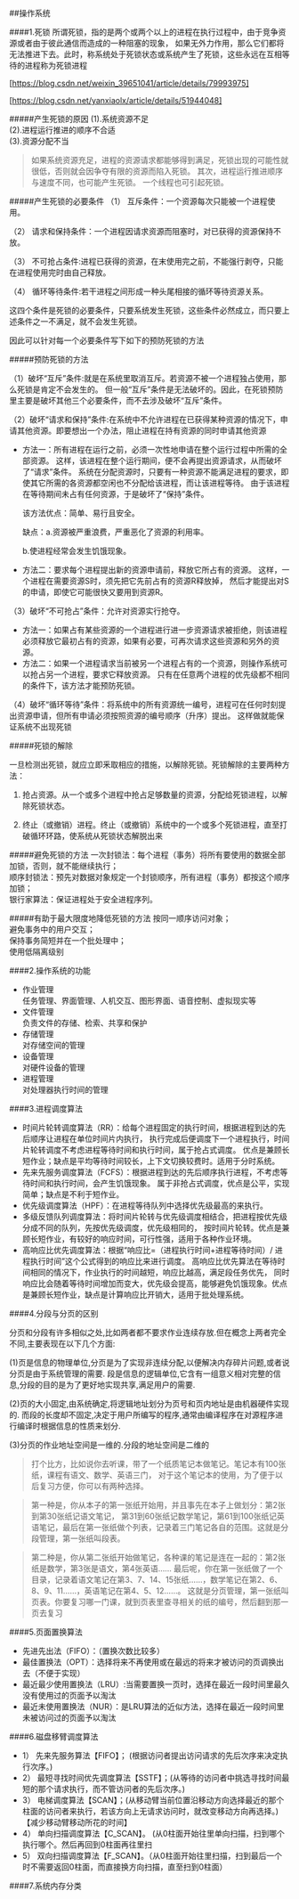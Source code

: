 ##操作系统

####1.死锁
所谓死锁，指的是两个或两个以上的进程在执行过程中，由于竞争资源或者由于彼此通信而造成的一种阻塞的现象，
如果无外力作用，那么它们都将无法推进下去。此时，称系统处于死锁状态或系统产生了死锁，这些永远在互相等待的进程称为死锁进程

[https://blog.csdn.net/weixin_39651041/article/details/79993975]

[https://blog.csdn.net/yanxiaolx/article/details/51944048]

#####产生死锁的原因
(1).系统资源不足  
(2).进程运行推进的顺序不合适  
(3).资源分配不当  

>如果系统资源充足，进程的资源请求都能够得到满足，死锁出现的可能性就很低，否则就会因争夺有限的资源而陷入死锁。
其次，进程运行推进顺序与速度不同，也可能产生死锁。
一个线程也可引起死锁。


#####产生死锁的必要条件
（1） 互斥条件：一个资源每次只能被一个进程使用。

（2） 请求和保持条件：一个进程因请求资源而阻塞时，对已获得的资源保持不放。

（3） 不可抢占条件:进程已获得的资源，在末使用完之前，不能强行剥夺，只能在进程使用完时由自己释放。

（4） 循环等待条件:若干进程之间形成一种头尾相接的循环等待资源关系。

这四个条件是死锁的必要条件，只要系统发生死锁，这些条件必然成立，而只要上述条件之一不满足，就不会发生死锁。

因此可以针对每一个必要条件写下如下的预防死锁的方法

#####预防死锁的方法

（1）破坏“互斥”条件:就是在系统里取消互斥。若资源不被一个进程独占使用，那么死锁是肯定不会发生的。
但一般“互斥”条件是无法破坏的。因此，在死锁预防里主要是破坏其他三个必要条件，而不去涉及破坏“互斥”条件。

（2）破坏“请求和保持”条件:在系统中不允许进程在已获得某种资源的情况下，申请其他资源。即要想出一个办法，阻止进程在持有资源的同时申请其他资源

   + 方法一：所有进程在运行之前，必须一次性地申请在整个运行过程中所需的全部资源。
    这样，该进程在整个运行期间，便不会再提出资源请求，从而破坏了“请求”条件。
    系统在分配资源时，只要有一种资源不能满足进程的要求，即使其它所需的各资源都空闲也不分配给该进程，而让该进程等待。
    由于该进程在等待期间未占有任何资源，于是破坏了“保持”条件。
    
      该方法优点：简单、易行且安全。
    
      缺点：a.资源被严重浪费，严重恶化了资源的利用率。
    
      b.使进程经常会发生饥饿现象。
    
   + 方法二：要求每个进程提出新的资源申请前，释放它所占有的资源。
    这样，一个进程在需要资源S时，须先把它先前占有的资源R释放掉，
    然后才能提出对S的申请，即使它可能很快又要用到资源R。

（3）破坏“不可抢占”条件：允许对资源实行抢夺。

+ 方法一：如果占有某些资源的一个进程进行进一步资源请求被拒绝，则该进程必须释放它最初占有的资源，如果有必要，可再次请求这些资源和另外的资源。
+ 方法二：如果一个进程请求当前被另一个进程占有的一个资源，则操作系统可以抢占另一个进程，要求它释放资源。
只有在任意两个进程的优先级都不相同的条件下，该方法才能预防死锁。

（4）破坏“循环等待”条件：将系统中的所有资源统一编号，进程可在任何时刻提出资源申请，但所有申请必须按照资源的编号顺序（升序）提出。
这样做就能保证系统不出现死锁


#####死锁的解除

一旦检测出死锁，就应立即釆取相应的措施，以解除死锁。死锁解除的主要两种方法：

1) 抢占资源。从一个或多个进程中抢占足够数量的资源，分配给死锁进程，以解除死锁状态。

2) 终止（或撤销）进程。终止（或撤销）系统中的一个或多个死锁进程，直至打破循环环路，使系统从死锁状态解脱出来

#####避免死锁的方法
一次封锁法：每个进程（事务）将所有要使用的数据全部加锁，否则，就不能继续执行；  
顺序封锁法：预先对数据对象规定一个封锁顺序，所有进程（事务）都按这个顺序加锁；  
银行家算法：保证进程处于安全进程序列。  

#####有助于最大限度地降低死锁的方法
按同一顺序访问对象；  
避免事务中的用户交互；  
保持事务简短并在一个批处理中；  
使用低隔离级别  

####2.操作系统的功能
+ 作业管理  
    任务管理、界面管理、人机交互、图形界面、语音控制、虚拟现实等
+ 文件管理  
    负责文件的存储、检索、共享和保护
+ 存储管理  
    对存储空间的管理
+ 设备管理  
    对硬件设备的管理
+ 进程管理  
    对处理器执行时间的管理


####3.进程调度算法

+ 时间片轮转调度算法（RR）：给每个进程固定的执行时间，根据进程到达的先后顺序让进程在单位时间片内执行，
执行完成后便调度下一个进程执行，时间片轮转调度不考虑进程等待时间和执行时间，属于抢占式调度。
优点是兼顾长短作业；缺点是平均等待时间较长，上下文切换较费时。适用于分时系统。
+ 先来先服务调度算法（FCFS）：根据进程到达的先后顺序执行进程，不考虑等待时间和执行时间，会产生饥饿现象。
属于非抢占式调度，优点是公平，实现简单；缺点是不利于短作业。
+ 优先级调度算法（HPF）：在进程等待队列中选择优先级最高的来执行。
+ 多级反馈队列调度算法：将时间片轮转与优先级调度相结合，把进程按优先级分成不同的队列，先按优先级调度，优先级相同的，
按时间片轮转。优点是兼顾长短作业，有较好的响应时间，可行性强，适用于各种作业环境。
+ 高响应比优先调度算法：根据“响应比=（进程执行时间+进程等待时间）/ 进程执行时间”这个公式得到的响应比来进行调度。
高响应比优先算法在等待时间相同的情况下，作业执行的时间越短，响应比越高，满足段任务优先，
同时响应比会随着等待时间增加而变大，优先级会提高，能够避免饥饿现象。优点是兼顾长短作业，缺点是计算响应比开销大，适用于批处理系统。



####4.分段与分页的区别

分页和分段有许多相似之处,比如两者都不要求作业连续存放.但在概念上两者完全不同,主要表现在以下几个方面:

(1)页是信息的物理单位,分页是为了实现非连续分配,以便解决内存碎片问题,或者说分页是由于系统管理的需要.
段是信息的逻辑单位,它含有一组意义相对完整的信息,分段的目的是为了更好地实现共享,满足用户的需要.

(2)页的大小固定,由系统确定,将逻辑地址划分为页号和页内地址是由机器硬件实现的.
而段的长度却不固定,决定于用户所编写的程序,通常由编译程序在对源程序进行编译时根据信息的性质来划分.

(3)分页的作业地址空间是一维的.分段的地址空间是二维的

>打个比方，比如说你去听课，带了一个纸质笔记本做笔记。笔记本有100张纸，课程有语文、数学、英语三门，
对于这个笔记本的使用，为了便于以后复习方便，你可以有两种选择。
 
>第一种是，你从本子的第一张纸开始用，并且事先在本子上做划分：第2张到第30张纸记语文笔记，
第31到60张纸记数学笔记，第61到100张纸记英语笔记，最后在第一张纸做个列表，记录着三门笔记各自的范围。这就是分段管理，第一张纸叫段表。
 
>第二种是，你从第二张纸开始做笔记，各种课的笔记是连在一起的：第2张纸是数学，第3张是语文，第4张英语……
最后呢，你在第一张纸做了一个目录，记录着语文笔记在第3、7、14、15张纸……，数学笔记在第2、6、8、9、11……，英语笔记在第4、5、12……。
这就是分页管理，第一张纸叫页表。你要复习哪一门课，就到页表里查寻相关的纸的编号，然后翻到那一页去复习
 

####5.页面置换算法

+ 先进先出法（FIFO）：（置换次数比较多）
+ 最佳置换法（OPT）：选择将来不再使用或在最远的将来才被访问的页调换出去（不便于实现）
+ 最近最少使用置换法（LRU）:当需要置换一页时，选择在最近一段时间里最久没有使用过的页面予以淘汰
+ 最近未使用置换法（NUR）：是LRU算法的近似方法，选择在最近一段时间里未被访问过的页面予以淘汰


####6.磁盘移臂调度算法

+ 1） 先来先服务算法【FIFO】； (根据访问者提出访问请求的先后次序来决定执行次序。)
+ 2） 最短寻找时间优先调度算法【SSTF】；(从等待的访问者中挑选寻找时间最短的那个请求执行，而不管访问者的先后次序。)
+ 3） 电梯调度算法【SCAN】；(从移动臂当前位置沿移动方向选择最近的那个柱面的访问者来执行，若该方向上无请求访问时，就改变移动方向再选择。)【减少移动臂移动所花的时间】
+ 4） 单向扫描调度算法【C_SCAN】。 (从0柱面开始往里单向扫描，扫到哪个执行哪个。然后再回到0柱面再往里扫
+ 5） 双向扫描调度算法【F_SCAN】。（从0柱面开始往里扫描，扫到最后一个时不需要返回0柱面，而直接换方向扫描，直至扫到0柱面）


####7.系统内存分类

















